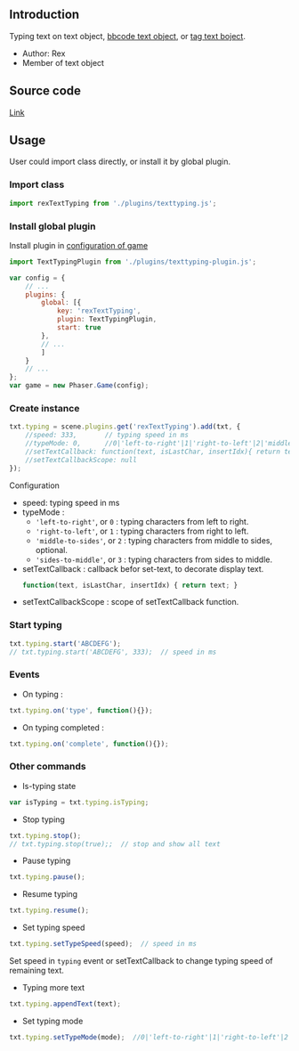 ## Introduction

Typing text on text object, [bbcode text object](bbcodetext.md), or [tag text boject](tagtext.md).

- Author: Rex
- Member of text object

## Source code

[Link](https://github.com/rexrainbow/phaser3-rex-notes/blob/master/plugins/texttyping/TextTypingPlugin.js)

## Usage

User could import class directly, or install it by global plugin.

### Import class

```javascript
import rexTextTyping from './plugins/texttyping.js';
```

### Install global plugin

Install plugin in [configuration of game](game.md#configuration)

```javascript
import TextTypingPlugin from './plugins/texttyping-plugin.js';

var config = {
    // ...
    plugins: {
        global: [{
            key: 'rexTextTyping',
            plugin: TextTypingPlugin,
            start: true
        },
        // ...
        ]
    }
    // ...
};
var game = new Phaser.Game(config);
```

### Create instance

```javascript
txt.typing = scene.plugins.get('rexTextTyping').add(txt, {
    //speed: 333,       // typing speed in ms
    //typeMode: 0,      //0|'left-to-right'|1|'right-to-left'|2|'middle-to-sides'|3|'sides-to-middle'
    //setTextCallback: function(text, isLastChar, insertIdx){ return text; }  // callback before set-text
    //setTextCallbackScope: null
});
```

Configuration

- speed: typing speed in ms
- typeMode :
    - `'left-to-right'`, or `0` : typing characters from left to right.
    - `'right-to-left'`, or `1` : typing characters from right to left.
    - `'middle-to-sides'`, or `2` : typing characters from middle to sides, optional.
    - `'sides-to-middle'`, or `3` : typing characters from sides to middle.    
- setTextCallback : callback befor set-text, to decorate display text.
    ```javascript
    function(text, isLastChar, insertIdx) { return text; }
    ```
- setTextCallbackScope : scope of setTextCallback function.

### Start typing

```javascript
txt.typing.start('ABCDEFG');
// txt.typing.start('ABCDEFG', 333);  // speed in ms
```

### Events

- On typing :

```javascript
txt.typing.on('type', function(){});
```

- On typing completed :

```javascript
txt.typing.on('complete', function(){});
```

### Other commands

- Is-typing state

```javascript
var isTyping = txt.typing.isTyping;
```

- Stop typing

```javascript
txt.typing.stop();
// txt.typing.stop(true);;  // stop and show all text
```

- Pause typing

```javascript
txt.typing.pause();
```

- Resume typing

```javascript
txt.typing.resume();
```

- Set typing speed

```javascript
txt.typing.setTypeSpeed(speed);  // speed in ms
```

Set speed in `typing` event or setTextCallback to change typing speed of remaining text.

- Typing more text

```javascript
txt.typing.appendText(text);
```

- Set typing mode

```javascript
txt.typing.setTypeMode(mode);  //0|'left-to-right'|1|'right-to-left'|2|'middle-to-sides'|3|'sides-to-middle'
```
